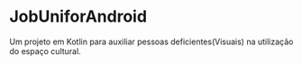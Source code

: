 # JobUniforAndroid
Um projeto em Kotlin para auxiliar pessoas deficientes(Visuais) na utilização do espaço cultural. 
